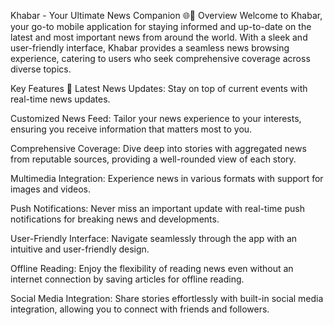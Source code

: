 Khabar - Your Ultimate News Companion 🌐📰
Overview
Welcome to Khabar, your go-to mobile application for staying informed and up-to-date on the latest and most important news from around the world. With a sleek and user-friendly interface, Khabar provides a seamless news browsing experience, catering to users who seek comprehensive coverage across diverse topics.

Key Features 🚀
Latest News Updates: Stay on top of current events with real-time news updates.

Customized News Feed: Tailor your news experience to your interests, ensuring you receive information that matters most to you.

Comprehensive Coverage: Dive deep into stories with aggregated news from reputable sources, providing a well-rounded view of each story.

Multimedia Integration: Experience news in various formats with support for images and videos.

Push Notifications: Never miss an important update with real-time push notifications for breaking news and developments.

User-Friendly Interface: Navigate seamlessly through the app with an intuitive and user-friendly design.

Offline Reading: Enjoy the flexibility of reading news even without an internet connection by saving articles for offline reading.

Social Media Integration: Share stories effortlessly with built-in social media integration, allowing you to connect with friends and followers.
